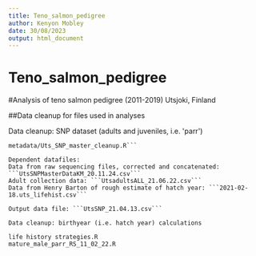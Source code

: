 ```yaml
---
title: Teno_salmon_pedigree
author: Kenyon Mobley
date: 30/08/2023
output: html_document
---
```



# Teno_salmon_pedigree
#Analysis of teno salmon pedigree (2011-2019) Utsjoki, Finland

##Data cleanup for files used in analyses

Data cleanup: SNP dataset (adults and juveniles, i.e. 'parr')

```shell script
metadata/Uts_SNP_master_cleanup.R``` 

Dependent datafiles:
Data from raw sequencing files, corrected and concatenated: ```UtsSNPMasterDataKM_20.11.24.csv```
Adult collection data: ```UtsadultsALL_21.06.22.csv```
Data from Henry Barton of rough estimate of hatch year: ```2021-02-18.uts_lifehist.csv```

Output data file: ```UtsSNP_21.04.13.csv```

Data cleanup: birthyear (i.e. hatch year) calculations

life history strategies.R
mature_male_parr_RS_11_02_22.R
